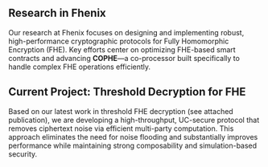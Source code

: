 ## Research in Fhenix

Our research at Fhenix focuses on designing and implementing robust, high-performance cryptographic protocols for Fully Homomorphic Encryption (FHE). Key efforts center on optimizing FHE-based smart contracts and advancing **COPHE**—a co-processor built specifically to handle complex FHE operations efficiently.

## Current Project: Threshold Decryption for FHE

Based on our latest work in threshold FHE decryption (see attached publication), we are developing a high-throughput, UC-secure protocol that removes ciphertext noise via efficient multi-party computation. This approach eliminates the need for noise flooding and substantially improves performance while maintaining strong composability and simulation-based security.
